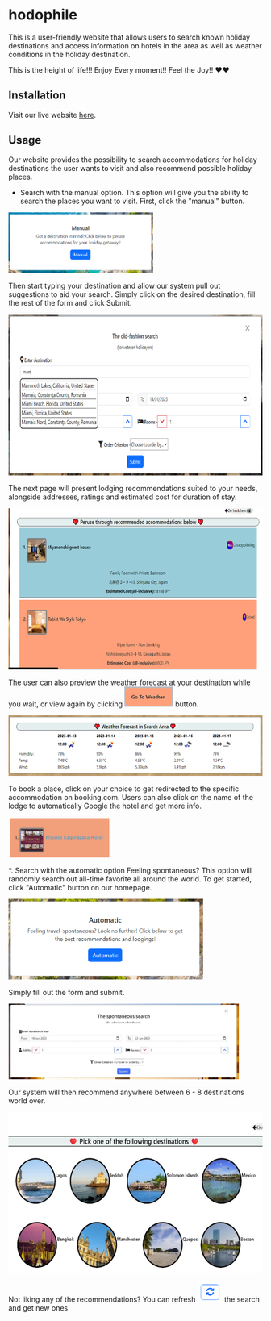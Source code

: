 # hodophile

This is a user-friendly website that allows users to search known holiday destinations and access information on hotels in the area as well as weather conditions in the holiday destination.

This is the height of life!!!
Enjoy Every moment!!
Feel the Joy!!
❤️❤️

## Installation
Visit our live website [here](https://enwokedi96.github.io/hodophile/).

## Usage

Οur website provides the possibility to search accommodations for holiday destinations the user wants to visit and also recommend possible holiday places.

* Search with the manual option.
This option will give you the ability to search the places you want to visit. 
First, click the "manual" button.

<img style="height: 120px;" alt="manual-first" src="./nav-images/manual-first.PNG">

Then start typing your destination and allow our system pull out suggestions to aid your search. Simply click on the desired destination, fill the rest of the form and click Submit. 

<img style="height: 320px;" src="./nav-images/manual-form.PNG">

The next page will present lodging recommendations suited to your needs, alongside addresses, ratings and estimated cost for duration of stay. 

<img style="height: 320px;" src="./nav-images/rooms-recommends.png">

The user can also preview the weather forecast at your destination while you wait, or view again by clicking 
<img style="display: inline; height: 40px;" src="./nav-images/weather-button.PNG"> button. 

<img style="height: 120px;" src="./nav-images/weather-forecast.PNG">

To book a place, click on your choice to get redirected to the specific accommodation on booking.com. Users can also click on the name of the lodge to automatically Google the hotel and get more info.

<img style="height: 80px;" src="./nav-images/search-more-on-hotel.PNG">

*. Search with the automatic option
Feeling spontaneous? This option will randomly search out all-time favorite all around the world. To get started, click "Automatic" button on our homepage.

<img style="height: 160px;" alt="auto-first" src="./nav-images/auto-first.PNG">

Simply fill out the form and submit. 

<img style="height: 150px;" alt="auto-form" src="./nav-images/auto-form.PNG">

Our system will then recommend anywhere between 6 - 8 destinations world over.

<img style="height: 320px;" src="./nav-images/auto-recommends.PNG">

Not liking any of the recommendations? You can refresh <img style="height: 40px;" src="./nav-images/refresh-cities.PNG"> the search and get new ones 



